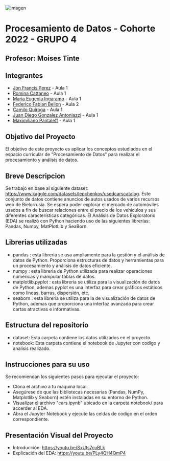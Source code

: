 ![imagen](https://user-images.githubusercontent.com/105946879/197072741-12f37cc2-a7d3-4689-92a7-dbaec292796b.png)

#  Procesamiento de Datos - Cohorte 2022 - GRUPO 4

## Profesor: Moises Tinte

## Integrantes
- [Jon Francis Perez](https://github.com/jfperez-data) - Aula 1
- [Romina Cattaneo](https://github.com/romica44) - Aula 1
- [Maria Eugenia Ingaramo](https://github.com/eugeinga) - Aula 1
- [Federico Fabian Bellon](https://github.com/fedevricobellon) - Aula 2
- [Camilo Quiroga](https://github.com/camiloquirogadev) - Aula 1
- [Juan Diego Gonzalez Antoniazzi](https://github.com/JDGA1997) - Aula 1
- [Maximiliano Pantaleff](https://github.com/Maxi-009) - Aula 1

## Objetivo del Proyecto
El objetivo de este proyecto es aplicar los conceptos estudiados en el espacio curricular de "Procesamiento de Datos" para realizar el procesamiento y análisis de datos.

## Breve Descripcion
Se trabajó en base al siguiente dataset: https://www.kaggle.com/datasets/lepchenkov/usedcarscatalog.
Este conjunto de datos contiene anuncios de autos usados de varios recursos web de Bielorrusia.
Se espera poder explorar el mercado de automóviles usados a fin de buscar relaciones entre el precio de los vehículos y sus diferentes características categóricas. 
El Análisis de Datos Exploratorio (EDA) se realizó con Python haciendo uso de las siguientes librerías: Pandas, Numpy, MatPlotLib y SeaBorn.

## Librerias utilizadas
- pandas : esta libreria se usa ampliamente  para la gestión y el  análisis de datos de Python. Proporciona estructuras de datos y herramientas para un procesamiento y análisis de datos  eficiente.
- numpy : esta libreria de Python utilizada para realizar operaciones numéricas y manipular tablas de datos.
- matplotlib.pyplot  : esta  libreria se utiliza para la  visualización de datos de Python, ademas pyplot es una interfaz para crear gráficos estáticos como  líneas, barras, dispersión, etc.
- seaborn :  esta libreria se utiliza para la de visualización de datos de Python, ademas que proporciona una interfaz avanzada para crear cartas atractivas e informativas.

## Estructura del repositorio
- dataset: Esta carpeta contiene los datos utilizados en el proyecto.
- notebook: Esta carpeta contiene el notebook de Jupyter con codigo y analisis realizado.

## Instrucciones para su uso
Se recomiendan los siguientes pasos para ejecutar el proyecto:
- Clona el archivo a tu máquina local.
- Asegúrese de que las bibliotecas necesarias (Pandas, NumPy, Matplotlib y Seaborn) estén instaladas en su entorno de Python.
- Visualizar el archivo "cars.ipynb" ubicado en la carpeta notebook/ para accerder al EDA.
- Abra el Jupyter Notebook y ejecute las celdas de codigo en el orden correspondiente.

## Presentación Visual del Proyecto
- Introducción: https://youtu.be/SxUts7cuBLk
- Explicación del EDA: https://youtu.be/PLy4QH4QmP4
